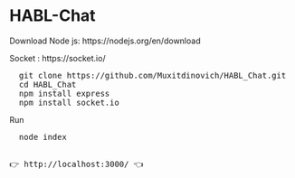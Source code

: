 # HABL-Chat
<p>Download Node js: https://nodejs.org/en/download</p>
<P></P>Socket : https://socket.io/</p>
<pre>
  git clone https://github.com/Muxitdinovich/HABL_Chat.git
  cd HABL_Chat
  npm install express
  npm install socket.io
</pre>
Run
<pre>
  node index
  
  👉 http://localhost:3000/ 👈
</pre>
